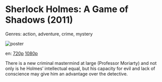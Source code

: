 # Sherlock Holmes: A Game of Shadows (2011)

Genres: action, adventure, crime, mystery

![poster](http://image.tmdb.org/t/p/w500/7OFqsVuS6DlVM10GUD72vCGpQm9.jpg)

en:
  [720p](magnet:?xt=urn:btih:8690CB7F855B50B9CCA41AD21CB1F78CD3045617&tr=udp://glotorrents.pw:6969/announce&tr=udp://tracker.opentrackr.org:1337/announce&tr=udp://torrent.gresille.org:80/announce&tr=udp://tracker.openbittorrent.com:80&tr=udp://tracker.coppersurfer.tk:6969&tr=udp://tracker.leechers-paradise.org:6969&tr=udp://p4p.arenabg.ch:1337&tr=udp://tracker.internetwarriors.net:1337)
  [1080p](magnet:?xt=urn:btih:7DE2D079C2AD50F4AF24870D800F5D5A23947721&tr=udp://glotorrents.pw:6969/announce&tr=udp://tracker.opentrackr.org:1337/announce&tr=udp://torrent.gresille.org:80/announce&tr=udp://tracker.openbittorrent.com:80&tr=udp://tracker.coppersurfer.tk:6969&tr=udp://tracker.leechers-paradise.org:6969&tr=udp://p4p.arenabg.ch:1337&tr=udp://tracker.internetwarriors.net:1337)
  


There is a new criminal mastermind at large (Professor Moriarty) and not only is he Holmes’ intellectual equal, but his capacity for evil and lack of conscience may give him an advantage over the  detective.